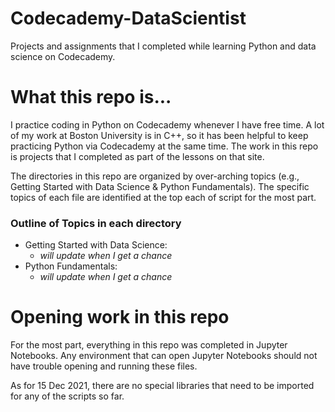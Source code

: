 # Codecademy-DataScientist
 Projects and assignments that I completed while learning Python and data science on Codecademy.

# What this repo is...

I practice coding in Python on Codecademy whenever I have free time. A lot of my work at Boston University is in C++, so it has been helpful to keep practicing Python via Codecademy at the same time. The work in this repo is projects that I completed as part of the lessons on that site.

The directories in this repo are organized by over-arching topics (e.g., Getting Started with Data Science & Python Fundamentals). The specific topics of each file are identified at the top each of script for the most part.

### Outline of Topics in each directory
* Getting Started with Data Science:
  * *will update when I get a chance*
* Python Fundamentals:
  * *will update when I get a chance*

# Opening work in this repo

For the most part, everything in this repo was completed in Jupyter Notebooks. Any environment that can open Jupyter Notebooks should not have trouble opening and running these files.

As for 15 Dec 2021, there are no special libraries that need to be imported for any of the scripts so far.
